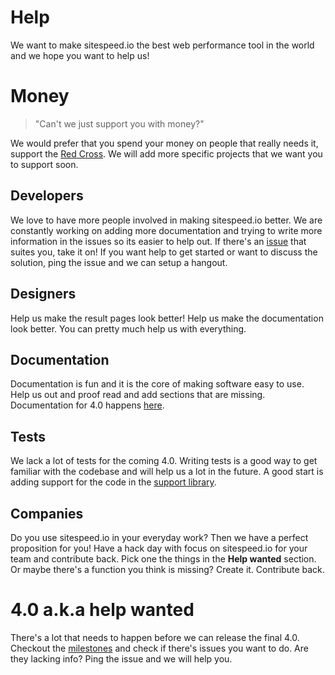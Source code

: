 # Help
We want to make sitespeed.io the best web performance tool in the world and we hope you want to help us!

# Money
> "Can't we just support you with money?"

We would prefer that you spend your money on people that really needs it, support the [Red Cross](https://www.icrc.org/eng/donations/ways-to-donate/). We will add more specific projects that we want you to support soon.

## Developers
We love to have more people involved in making sitespeed.io better. We are constantly working on adding more documentation and trying to write more information in the issues so its easier to help out. If there's an [issue](https://github.com/sitespeedio/sitespeed.io/issues) that suites you, take it on! If you want help to get started or want to discuss the solution, ping the issue and we can setup a hangout.

## Designers
Help us make the result pages look better! Help us make the documentation look better. You can pretty much help us with everything.

## Documentation
Documentation is fun and it is the core of making software easy to use. Help us out and proof read and add sections that are missing. Documentation for 4.0 happens [here](https://github.com/sitespeedio/doc.sitespeed.io/tree/4.0).

## Tests
We lack a lot of tests for the coming 4.0. Writing tests is a good way to get familiar with the codebase and will help us a lot in the future. A good start is adding support for the code in the [support library](https://github.com/sitespeedio/sitespeed.io/tree/master/lib/support).


## Companies
Do you use sitespeed.io in your everyday work? Then we have a perfect proposition for you! Have a hack day with focus on sitespeed.io for your team and contribute back. Pick one the things in the **Help wanted** section. Or maybe there's a function you think is missing? Create it. Contribute back.

# 4.0 a.k.a help wanted
There's a lot that needs to happen before we can release the final 4.0. Checkout the [milestones](https://github.com/sitespeedio/sitespeed.io/milestones) and check if there's issues you want to do. Are they lacking info? Ping the issue and we will help you.
